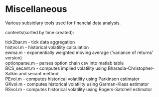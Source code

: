 # Miscellaneous  
Various subsidiary tools used for financial data analysis.  

contents(sorted by time created):  

tick2bar.m    - tick data aggregation  
histvol.m     - historical volatility calculation  
ewma.m        - exponentially weighted moving average ('variance of returns' version)  
optionparse.m - parses option chain csv into matlab table  
BCS_secant.m  - computes implied volatility using Bharadia-Christopher-Salkin and secant method  
PEvol.m       - computes historical volatility using Parkinson estimator  
GKvol.m       - computes historical volatility using Garman-Klass estimator  
RSvol.m       - computes historical volatility using Rogers-Satchell estimator  
